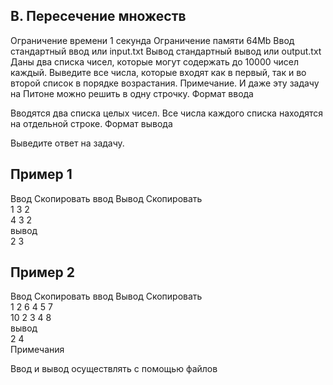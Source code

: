 ## B. Пересечение множеств

Ограничение времени	1 секунда
Ограничение памяти	64Mb
Ввод	стандартный ввод или input.txt
Вывод	стандартный вывод или output.txt
Даны два списка чисел, которые могут содержать до 10000 чисел каждый. Выведите все числа, которые входят как в первый, так и во второй список в порядке возрастания. Примечание. И даже эту задачу на Питоне можно решить в одну строчку.
Формат ввода

Вводятся два списка целых чисел. Все числа каждого списка находятся на отдельной строке.
Формат вывода

Выведите ответ на задачу.
## Пример 1

Ввод Скопировать ввод	Вывод Скопировать<br/>
1 3 2 <br/>
4 3 2 <br/>
вывод<br/>
2 3  
## Пример 2

Ввод Скопировать ввод	Вывод Скопировать<br/>
1 2 6 4 5 7<br/>
10 2 3 4 8<br/>
вывод<br/>
2 4  <br/>
Примечания

Ввод и вывод осуществлять с помощью файлов
